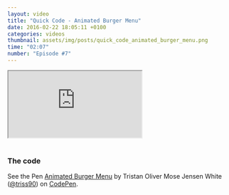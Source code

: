 ```yaml
---
layout: video
title: "Quick Code - Animated Burger Menu"
date: 2016-02-22 18:05:11 +0100
categories: videos
thumbnail: assets/img/posts/quick_code_animated_burger_menu.png
time: "02:07"
number: "Episode #7"
---
```


<div class="responsive-video">
   <iframe src="https://www.youtube.com/embed/gcurJ2Gogzk"></iframe>
</div>

<br>

### The code

<p data-height="268" data-theme-id="16012" data-slug-hash="zrBqeP" data-default-tab="result" data-user="triss90" class='codepen'>See the Pen <a href='http://codepen.io/triss90/pen/zrBqeP/'>Animated Burger Menu</a> by Tristan Oliver Mose Jensen White (<a href='http://codepen.io/triss90'>@triss90</a>) on <a href='http://codepen.io'>CodePen</a>.</p>
<script async src="//assets.codepen.io/assets/embed/ei.js"></script>
